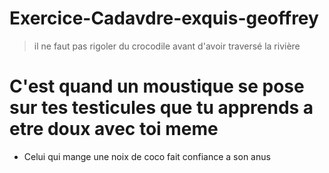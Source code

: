 # Exercice-Cadavdre-exquis-geoffrey
> il ne faut pas rigoler du crocodile avant d'avoir traversé la rivière 
# C'est quand un moustique se pose sur tes testicules que tu apprends a etre doux avec toi meme
- Celui qui mange une noix de coco fait confiance a son anus
